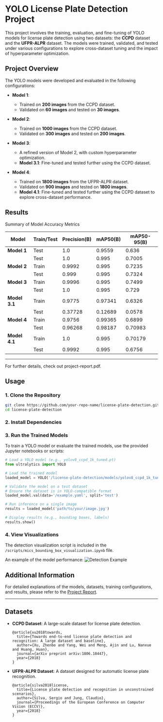 # YOLO License Plate Detection Project

This project involves the training, evaluation, and fine-tuning of YOLO models for license plate detection using two datasets: the **CCPD** dataset and the **UFPR-ALPR** dataset. The models were trained, validated, and tested under various configurations to explore cross-dataset tuning and the impact of hyperparameter optimization.

## Project Overview

The YOLO models were developed and evaluated in the following configurations:

- **Model 1**:
  - Trained on **200 images** from the CCPD dataset.
  - Validated on **60 images** and tested on **30 images**.
  
- **Model 2**:
  - Trained on **1000 images** from the CCPD dataset.
  - Validated on **300 images** and tested on **200 images**.

- **Model 3**:
  - A refined version of Model 2, with custom hyperparameter optimization.
  - **Model 3.1**: Fine-tuned and tested further using the CCPD dataset.

- **Model 4**:
  - Trained on **1800 images** from the UFPR-ALPR dataset.
  - Validated on **900 images** and tested on **1800 images**.
  - **Model 4.1**: Fine-tuned and tested further using the CCPD dataset to explore cross-dataset performance.

## Results
Summary of Model Accuracy Metrics

| **Model**     | **Train/Test** | **Precision(B)** | **mAP50(B)** | **mAP50-95(B)** |
|---------------|----------------|------------------|--------------|-----------------|
| **Model 1**   | Test           | 1.0              | 0.9559       | 0.636           |
|               | Test           | 1.0              | 0.995        | 0.7005          |
| **Model 2**   | Train          | 0.9992           | 0.995        | 0.7235          |
|               | Test           | 0.999            | 0.995        | 0.7324          |
| **Model 3**   | Train          | 0.9996           | 0.995        | 0.7499          |
|               | Test           | 1.0              | 0.995        | 0.729           |
| **Model 3.1** | Train          | 0.9775           | 0.97341      | 0.6326          |
|               | Test           | 0.37728          | 0.12689      | 0.0578          |
| **Model 4**   | Train          | 0.9756           | 0.99365      | 0.6899          |
|               | Test           | 0.96268          | 0.98187      | 0.70983         |
| **Model 4.1** | Train          | 1.0              | 0.995        | 0.70179         |
|               | Test           | 0.9992           | 0.995        | 0.6756          |

---

For further details, check out project-report.pdf.

## Usage

### 1. Clone the Repository
```bash
git clone https://github.com/your-repo-name/license-plate-detection.git
cd license-plate-detection
```

### 2. Install Dependencies


### 3. Run the Trained Models
To train a YOLO model or evaluate the trained models, use the provided Jupyter notebooks or scripts:
```python
# Load a YOLO model (e.g., yolov8_ccpd_1k_tuned.pt)
from ultralytics import YOLO

# Load the trained model
loaded_model = YOLO('/license-plate-detection/models/yolov8_ccpd_1k_tuned.pt')

# Validate the model on a test dataset
# Ensure the dataset is in YOLO-compatible format
loaded_model.val(data='/example.yaml', split='test')

# Run inference on a single image
results = loaded_model('path/to/your/image.jpg')

# Display results (e.g., bounding boxes, labels)
results.show()
```

### 4. View Visualizations
The detection visualization script is included in the `/scripts/mics_bounding_box_visualization.ipynb` file.

An example of the model performance:
![Detection Example](https://drive.google.com/uc?export=view&id=1JbSYWsV3m4ggN0BPDU3GV2r4VokC_n88 "YOLO Detection Example")

## Additional Information

For detailed explanations of the models, datasets, training configurations, and results, please refer to the [Project Report](./project-report.pdf).

---

## Datasets

- **CCPD Dataset**: A large-scale dataset for license plate detection.
  ```
  @article{xu2018towards,
    title={Towards end-to-end license plate detection and recognition: A large dataset and baseline},
    author={Xu, Zhenbo and Yang, Wei and Meng, Ajin and Lu, Nanxue and Huang, Huan},
    journal={arXiv preprint arXiv:1806.10447},
    year={2018}
  }
  ```
- **UFPR-ALPR Dataset**: A dataset designed for automatic license plate recognition.
  ```
  @article{silva2018license,
    title={License plate detection and recognition in unconstrained scenarios},
    author={Silva, Sergio and Jung, Claudio},
    journal={Proceedings of the European Conference on Computer Vision (ECCV)},
    year={2018}
  }
  ```
